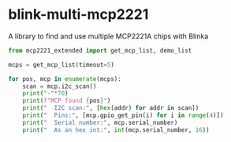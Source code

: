 # blink-multi-mcp2221
A library to find and use multiple MCP2221A chips with Blinka

```py
from mcp2221_extended import get_mcp_list, demo_list

mcps = get_mcp_list(timeout=5)

for pos, mcp in enumerate(mcps):
    scan = mcp.i2c_scan()
    print("-"*70)
    print(f"MCP found {pos}")
    print("  I2C scan:", [hex(addr) for addr in scan])
    print("  Pins:", [mcp.gpio_get_pin(i) for i in range(4)])
    print("  Serial number:", mcp.serial_number)
    print("  As an hex int:", int(mcp.serial_number, 16))
```
